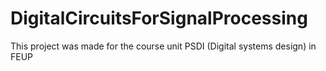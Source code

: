 # DigitalCircuitsForSignalProcessing

This project was made for the course unit PSDI (Digital systems design) in FEUP 
